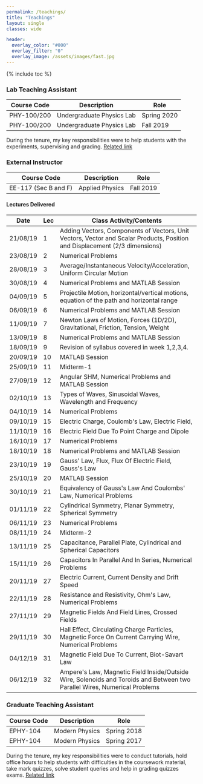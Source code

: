 ```yaml
---
permalink: /teachings/
title: "Teachings"
layout: single
classes: wide

header:
  overlay_color: "#000"
  overlay_filter: "0"
  overlay_image: /assets/images/fast.jpg
---
```

{% include toc %}

###  Lab Teaching Assistant

| Course Code | Description |   Role    |
| ----------- | ---------------------------------------- | ---------------- |
| PHY-100/200 | Undergraduate Physics Lab | Spring 2020 |
| PHY-100/200 | Undergraduate Physics Lab | Fall 2019 |

During the tenure, my key responsibilities were to help students with the experiments, supervising and grading.
[Related link](https://www.physlab.org/lab-i-phy-100200/)

###  External Instructor

| Course Code | Description |   Role    |
| ----------- | ---------------------------------------- | ---------------- |
| EE-117 (Sec B and F) | Applied Physics | Fall 2019 |

#### Lectures Delivered

|	Date	|	Lec |	Class Activity/Contents	|
|	-----------	|	-----------	|	-----------	|
|	21/08/19	|	1	|	Adding Vectors, Components of Vectors, Unit Vectors, Vector and Scalar Products, Position and Displacement (2/3 dimensions)	|
|	23/08/19	|	2	|	Numerical Problems	|
|	28/08/19	|	3	|	Average/Instantaneous Velocity/Acceleration, Uniform Circular Motion	|
|	30/08/19	|	4	|	Numerical Problems and MATLAB Session	|
|	04/09/19	|	5	|	Projectile Motion, horizontal/vertical motions, equation of the path and horizontal range	|
|	06/09/19	|	6	|	Numerical Problems and MATLAB Session	|
|	11/09/19	|	7	|	Newton Laws of Motion, Forces (1D/2D), Gravitational, Friction, Tension, Weight	|
|	13/09/19	|	8	|	Numerical Problems and MATLAB Session	|
|	18/09/19	|	9	|	Revision of syllabus covered in week 1,2,3,4.	|
|	20/09/19	|	10	|	MATLAB Session	|
|	25/09/19	|	11	|	Midterm-1	|
|	27/09/19	|	12	|	Angular SHM, Numerical Problems and MATLAB Session	|
|	02/10/19	|	13	|	Types of Waves, Sinusoidal Waves, Wavelength and Frequency	|
|	04/10/19	|	14	|	Numerical Problems	|
|	09/10/19	|	15	|	Electric Charge, Coulomb's Law, Electric Field, 	|
|	11/10/19	|	16	|	Electric Field Due To Point Charge and Dipole	|
|	16/10/19	|	17	|	Numerical Problems	|
|	18/10/19	|	18	|	Numerical Problems and MATLAB Session	|
|	23/10/19	|	19	|	Gauss' Law, Flux, Flux Of Electric Field, Gauss's Law	|
|	25/10/19	|	20	|	MATLAB Session	|
|	30/10/19	|	21	|	Equivalency of Gauss's Law And Coulombs' Law, Numerical Problems	|
|	01/11/19	|	22	|	Cylindrical Symmetry, Planar Symmetry,  Spherical Symmetry	|
|	06/11/19	|	23	|	Numerical Problems	|
|	08/11/19	|	24	|	Midterm-2	|
|	13/11/19	|	25	|	Capacitance, Parallel Plate, Cylindrical and Spherical Capacitors	|
|	15/11/19	|	26	|	Capacitors In Parallel And In Series, Numerical Problems	|
|	20/11/19	|	27	|	Electric Current, Current Density and Drift Speed	|
|	22/11/19	|	28	|	Resistance and Resistivity, Ohm's Law, Numerical Problems	|
|	27/11/19	|	29	|	Magnetic Fields And Field Lines, Crossed Fields	|
|	29/11/19	|	30	|	Hall Effect, Circulating Charge Particles, Magnetic Force On Current Carrying Wire, Numerical Problems	|
|	04/12/19	|	31	|	Magnetic Field Due To Current, Biot-Savart Law	|
|	06/12/19	|	32	|	Ampere's Law, Magnetic Field Inside/Outside Wire, Solenoids and Toroids and Between two Parallel Wires, Numerical Problems	|


###  Graduate Teaching Assistant

  | Course Code | Description |   Role    |
  | ----------- | ---------------------------------------- | ---------------- |
  | EPHY-104 | Modern Physics | Spring 2018 |
  | EPHY-104 | Modern Physics | Spring 2017 |

During the tenure, my key responsibilities were to conduct tutorials, hold office hours to help students with difficulties in the coursework material, take mark quizzes, solve student queries and help in grading quizzes exams.
[Related link](https://www.physlab.org/modern-physics-2018/)
